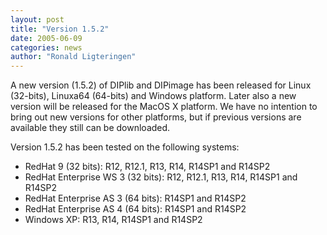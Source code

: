 ```yaml
---
layout: post
title: "Version 1.5.2"
date: 2005-06-09
categories: news
author: "Ronald Ligteringen"
---
```


A new version (1.5.2) of DIPlib and DIPimage has been released for Linux (32-bits),
Linuxa64 (64-bits) and Windows platform. Later also a new version will be released for the MacOS X platform.
We have no intention to bring out new versions for other platforms, but if previous versions are available
they still can be downloaded.

Version 1.5.2 has been tested on the following systems:

- RedHat 9 (32 bits): R12, R12.1, R13, R14, R14SP1 and R14SP2
- RedHat Enterprise WS 3 (32 bits): R12, R12.1, R13, R14, R14SP1 and R14SP2
- RedHat Enterprise AS 3 (64 bits): R14SP1 and R14SP2
- RedHat Enterprise AS 4 (64 bits): R14SP1 and R14SP2
- Windows XP: R13, R14, R14SP1 and R14SP2

